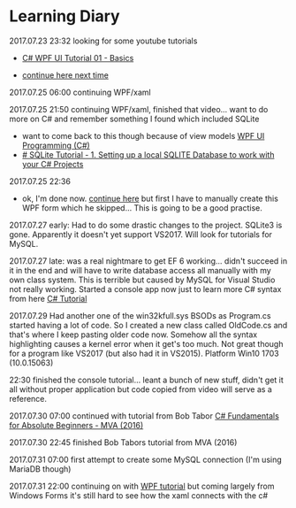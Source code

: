 # Learning Diary
2017.07.23 23:32 looking for some youtube tutorials
  * [C# WPF UI Tutorial 01 - Basics](https://www.youtube.com/watch?v=Vjldip84CXQ)

* [continue here next time](https://youtu.be/Vjldip84CXQ?t=673)

2017.07.25 06:00 continuing WPF/xaml

2017.07.25 21:50 continuing WPF/xaml, finished that video... want to do more on C# and remember something I found which included SQLite

* want to come back to this though because of view models [WPF UI Programming (C#)](https://www.youtube.com/playlist?list=PLrW43fNmjaQVYF4zgsD0oL9Iv6u23PI6M)
* [# SQLite Tutorial - 1. Setting up a local SQLITE Database to work with your C# Projects](https://www.youtube.com/watch?v=TrJcKHMe6Y8)

2017.07.25 22:36 

* ok, I'm done now. [continue here](https://youtu.be/sAAKu_SsaoA?list=PLiNd7TUPozDET_shXjcaYQiXscVDGIZkU&t=43) but first I have to manually create this WPF form which he skipped... This is going to be a good practise.

2017.07.27 early: Had to do some drastic changes to the project. SQLite3 is gone. Apparently it doesn't yet support VS2017. Will look for tutorials for MySQL. 

2017.07.27 late: was a real nightmare to get EF 6 working... didn't succeed in it in the end and will have to write database access all manually with my own class system. This is terrible but caused by MySQL for Visual Studio not really working. Started a console app now just to learn more C# syntax from here [C# Tutorial](https://www.youtube.com/watch?v=lisiwUZJXqQ)

2017.07.29 Had another one of the win32kfull.sys BSODs as Program.cs started having a lot of code. So I created a new class called OldCode.cs and that's where I keep pasting older code now. Somehow all the syntax highlighting causes a kernel error when it get's too much. Not great though for a program like VS2017 (but also had it in VS2015). Platform Win10 1703 (10.0.15063)

22:30 finished the console tutorial... leant a bunch of new stuff, didn't get it all without proper application but code copied from video will serve as a reference. 

2017.07.30 07:00 continued with tutorial from Bob Tabor [C# Fundamentals for Absolute Beginners - MVA (2016)](https://www.youtube.com/playlist?list=PLm-PcOa0HEDbnEdssI8lFgeY9NjI9u6RN)

2017.07.30 22:45 finished Bob Tabors tutorial from MVA (2016)

2017.07.31 07:00 first attempt to create some MySQL connection (I'm using MariaDB though)

2017.07.31 22:00 continuing on with [WPF tutorial](https://youtu.be/6OwyNiLPDNw?list=PLrW43fNmjaQVYF4zgsD0oL9Iv6u23PI6M&t=2763) but coming largely from Windows Forms it's still hard to see how the xaml connects with the c#

